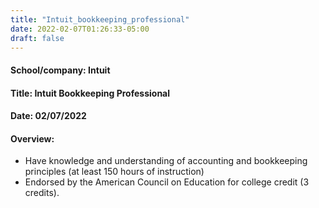 ```yaml
---
title: "Intuit_bookkeeping_professional"
date: 2022-02-07T01:26:33-05:00
draft: false
---
```

#### School/company: Intuit
#### Title: Intuit Bookkeeping Professional
#### Date: 02/07/2022
#### Overview: 
- Have knowledge and understanding of accounting and bookkeeping principles (at least 150 hours of instruction)
- Endorsed by the American Council on Education for college credit (3 credits).
